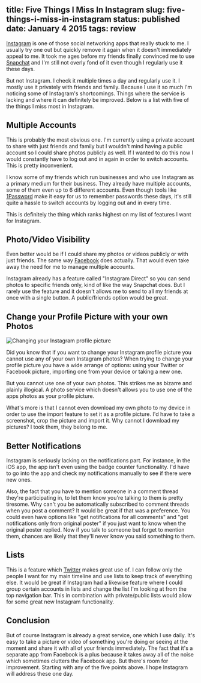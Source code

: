 title: Five Things I Miss In Instagram
slug: five-things-i-miss-in-instagram
status: published
date: January 4 2015
tags: review
-------
[Instagram](http://instagram.com/) is one of those social networking apps that really stuck to me. I usually try one out but quickly remove it again when it doesn't immediately appeal to me. It took me ages before my friends finally convinced me to use [Snapchat](https://www.snapchat.com/) and I'm still not overly fond of it even though I regularly use it these days.

But not Instagram. I check it multiple times a day and regularly use it. I mostly use it privately with friends and family. Because I use it so much I'm noticing some of Instagram's shortcomings. Things where the service is lacking and where it can definitely be improved. Below is a list with five of the things I miss most in Instagram.

## Multiple Accounts

This is probably the most obvious one. I'm currently using a private account to share with just friends and family but I wouldn't mind having a public account so I could share photos publicly as well. If I wanted to do this now I would constantly have to log out and in again in order to switch accounts. This is pretty inconvenient.

I know some of my friends which run businesses and who use Instagram as a primary medium for their business. They already have multiple accounts, some of them even up to 6 different accounts. Even though tools like [1Password](https://agilebits.com/onepassword) make it easy for us to remember passwords these days, it's still quite a hassle to switch accounts by logging out and in every time.

This is definitely the thing which ranks highest on my list of features I want for Instagram.

## Photo/Video Visibility

Even better would be if I could share my photos or videos publicly or with just friends. The same way [Facebook](https://facebook.com) does actually. That would even take away the need for me to manage multiple accounts.

Instagram already has a feature called "Instagram Direct" so you can send photos to specific friends only, kind of like the way Snapchat does. But I rarely use the feature and it doesn't allows me to send to all my friends at once with a single button. A public/friends option would be great.

## Change your Profile Picture with your own Photos

<div class="center">
    <img src="https://s3.eu-central-1.amazonaws.com/dries-personal/blog/2015-01-04-five-things-i-miss-in-instagram/instagram-change-profile-picture.jpg" alt="Changing your Instagram profile picture">
</div>

Did you know that if you want to change your Instagram profile picture you cannot use any of your own Instagram photos? When trying to change your profile picture you have a wide arrange of options: using your Twitter or Facebook picture, importing one from your device or taking a new one.

But you cannot use one of your own photos. This strikes me as bizarre and plainly illogical. A photo service which doesn't allows you to use one of the apps photos as your profile picture. 

What's more is that I cannot even download my own photo to my device in order to use the import feature to set it as a profile picture. I'd have to take a screenshot, crop the picture and import it. Why cannot I download my pictures? I took them, they belong to me.

## Better Notifications

Instagram is seriously lacking on the notifications part. For instance, in the iOS app, the app isn't even using the badge counter functionality. I'd have to go into the app and check my notifications manually to see if there were new ones.

Also, the fact that you have to mention someone in a comment thread they're participating in, to let them know you're talking to them is pretty tiresome. Why can't you be automatically subscribed to comment threads when you post a comment? It would be great if that was a preference. You could even have options like "get notifications for all comments" and "get notifications only from original poster" if you just want to know when the original poster replied. Now if you talk to someone but forget to mention them, chances are likely that they'll never know you said something to them.

## Lists

This is a feature which [Twitter](https://twitter.com/) makes great use of. I can follow only the people I want for my main timeline and use lists to keep track of everything else. It would be great if Instagram had a likewise feature where I could group certain accounts in lists and change the list I'm looking at from the top navigation bar. This in combination with private/public lists would allow for some great new Instagram functionality.

## Conclusion

But of course Instagram is already a great service, one which I use daily. It's easy to take a picture or video of something you're doing or seeing at the moment and share it with all of your friends immediately. The fact that it's a separate app from Facebook is a plus because it takes away all of the noise which sometimes clutters the Facebook app. But there's room for improvement. Starting with any of the five points above. I hope Instagram will address these one day.
